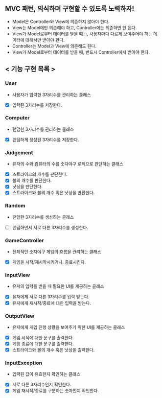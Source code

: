 ## MVC 패턴, 의식하며 구현할 수 있도록 노력하자!

- Model은 Controller와 View에 의존하지 않아야 한다.
- View는 Model에만 의존해야 하고, Controller에는 의존하면 안 된다.
- View가 Model로부터 데이터를 받을 때는, 사용자마다 다르게 보여주어야 하는 데이터에 대해서만 받아야 한다.
- Controller는 Model과 View에 의존해도 된다.
- View가 Model로부터 데이터를 받을 때, 반드시 Controller에서 받아야 한다.

## < 기능 구현 목록 >

### User

- 사용자가 입력한 3자리수를 관리하는 클래스
- [x] 입력된 3자리수를 저장한다.

### Computer

- 랜덤한 3자리수를 관리하는 클래스
- [x] 랜덤하게 생성된 3자리수를 저장한다.

### Judgement

- 유저의 수와 컴퓨터의 수를 숫자야구 로직으로 판단하는 클래스
- [x] 스트라이크의 개수를 판단한다.
- [x] 볼의 개수를 판단한다.
- [x] 낫싱을 판단한다.
- [x] 스트라이크와 볼의 개수 혹은 낫싱을 반환한다.

### Random

- 랜덤한 3자리수를 생성하는 클래스
- [ ] 랜덤하면서 서로 다른 3자리수를 생성한다.

### GameController

- 전체적인 숫자야구 게임의 흐름을 관리하는 클래스
- [x] 게임을 시작/재시작시키거나, 종료시킨다.

### InputView

- 유저의 입력을 받을 때 필요한 UI를 제공하는 클래스
- [x] 유저에게 서로 다른 3자리수를 입력 받는다.
- [x] 유저에게 재시작/종료에 대한 입력을 받는다.

### OutputView

- 유저에게 게임 진행 상황을 보여주기 위한 UI를 제공하는 클래스
- [x] 게임 시작에 대한 문구를 출력한다.
- [x] 게임 종료에 대한 문구를 출력한다.
- [x] 스트라이크와 볼의 개수 혹은 낫싱을 출력한다.

### InputException

- 입력된 값이 유효한지 확인하는 클래스
- [x] 서로 다른 3자리수인지 확인한다.
- [x] 게임 재시작/종료를 구분하는 숫자인지 확인한다.